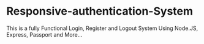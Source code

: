 # Responsive-authentication-System
This is a fully Functional Login, Register and Logout System Using Node.JS, Express, Passport and More...

